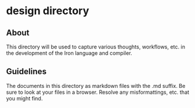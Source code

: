 # design directory #

## About ##

This directory will be used to capture various thoughts, workflows, etc. in the
development of the Iron language and compiler.

## Guidelines ##

The documents in this directory as markdown files with the .md suffix. Be sure
to look at your files in a browser. Resolve any misformattings, etc. that you
might find.

